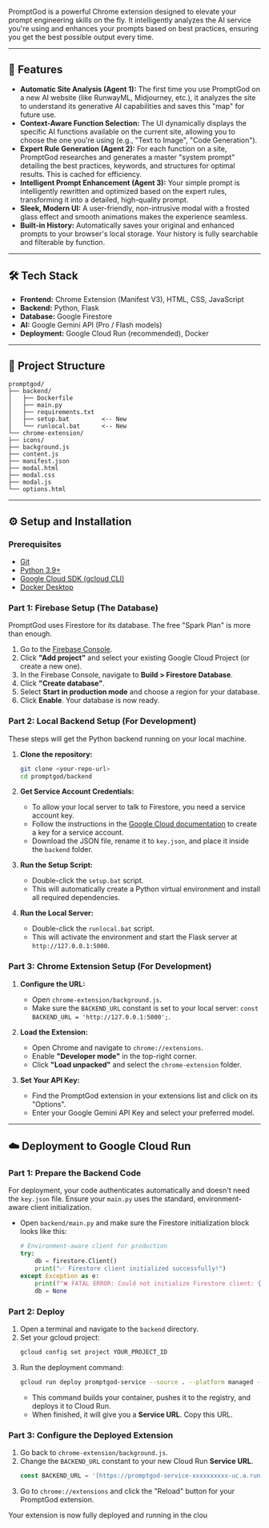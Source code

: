 PromptGod is a powerful Chrome extension designed to elevate your prompt engineering skills on the fly. It intelligently analyzes the AI service you're using and enhances your prompts based on best practices, ensuring you get the best possible output every time.

---
## 🚀 Features

* **Automatic Site Analysis (Agent 1):** The first time you use PromptGod on a new AI website (like RunwayML, Midjourney, etc.), it analyzes the site to understand its generative AI capabilities and saves this "map" for future use.
* **Context-Aware Function Selection:** The UI dynamically displays the specific AI functions available on the current site, allowing you to choose the one you're using (e.g., "Text to Image", "Code Generation").
* **Expert Rule Generation (Agent 2):** For each function on a site, PromptGod researches and generates a master "system prompt" detailing the best practices, keywords, and structures for optimal results. This is cached for efficiency.
* **Intelligent Prompt Enhancement (Agent 3):** Your simple prompt is intelligently rewritten and optimized based on the expert rules, transforming it into a detailed, high-quality prompt.
* **Sleek, Modern UI:** A user-friendly, non-intrusive modal with a frosted glass effect and smooth animations makes the experience seamless.
* **Built-in History:** Automatically saves your original and enhanced prompts to your browser's local storage. Your history is fully searchable and filterable by function.

---
## 🛠️ Tech Stack

* **Frontend:** Chrome Extension (Manifest V3), HTML, CSS, JavaScript
* **Backend:** Python, Flask
* **Database:** Google Firestore
* **AI:** Google Gemini API (Pro / Flash models)
* **Deployment:** Google Cloud Run (recommended), Docker

---
## 📂 Project Structure
```
promptgod/
├── backend/
│   ├── Dockerfile
│   ├── main.py
│   ├── requirements.txt
│   ├── setup.bat         <-- New
│   └── runlocal.bat      <-- New
└── chrome-extension/
├── icons/
├── background.js
├── content.js
├── manifest.json
├── modal.html
├── modal.css
├── modal.js
└── options.html
```

---
## ⚙️ Setup and Installation

### Prerequisites
* [Git](https://git-scm.com/)
* [Python 3.9+](https://www.python.org/)
* [Google Cloud SDK (gcloud CLI)](https://cloud.google.com/sdk/docs/install)
* [Docker Desktop](https://www.docker.com/products/docker-desktop/)

### Part 1: Firebase Setup (The Database)
PromptGod uses Firestore for its database. The free "Spark Plan" is more than enough.

1.  Go to the [Firebase Console](https://console.firebase.google.com/).
2.  Click **"Add project"** and select your existing Google Cloud Project (or create a new one).
3.  In the Firebase Console, navigate to **Build > Firestore Database**.
4.  Click **"Create database"**.
5.  Select **Start in production mode** and choose a region for your database.
6.  Click **Enable**. Your database is now ready.

### Part 2: Local Backend Setup (For Development)
These steps will get the Python backend running on your local machine.

1.  **Clone the repository:**
    ```sh
    git clone <your-repo-url>
    cd promptgod/backend
    ```

2.  **Get Service Account Credentials:**
    * To allow your local server to talk to Firestore, you need a service account key.
    * Follow the instructions in the [Google Cloud documentation](https://cloud.google.com/iam/docs/keys-create-delete#creating) to create a key for a service account.
    * Download the JSON file, rename it to `key.json`, and place it inside the `backend` folder.

3.  **Run the Setup Script:**
    * Double-click the `setup.bat` script.
    * This will automatically create a Python virtual environment and install all required dependencies.

4.  **Run the Local Server:**
    * Double-click the `runlocal.bat` script.
    * This will activate the environment and start the Flask server at `http://127.0.0.1:5000`.

### Part 3: Chrome Extension Setup (For Development)
1.  **Configure the URL:**
    * Open `chrome-extension/background.js`.
    * Make sure the `BACKEND_URL` constant is set to your local server: `const BACKEND_URL = 'http://127.0.0.1:5000';`.

2.  **Load the Extension:**
    * Open Chrome and navigate to `chrome://extensions`.
    * Enable **"Developer mode"** in the top-right corner.
    * Click **"Load unpacked"** and select the `chrome-extension` folder.

3.  **Set Your API Key:**
    * Find the PromptGod extension in your extensions list and click on its "Options".
    * Enter your Google Gemini API Key and select your preferred model.

---
## ☁️ Deployment to Google Cloud Run

### Part 1: Prepare the Backend Code
For deployment, your code authenticates automatically and doesn't need the `key.json` file. Ensure your `main.py` uses the standard, environment-aware client initialization.

* Open `backend/main.py` and make sure the Firestore initialization block looks like this:
    ```python
    # Environment-aware client for production
    try:
        db = firestore.Client()
        print("✅ Firestore client initialized successfully!")
    except Exception as e:
        print(f"❌ FATAL ERROR: Could not initialize Firestore client: {e}")
        db = None
    ```

### Part 2: Deploy
1.  Open a terminal and navigate to the `backend` directory.
2.  Set your gcloud project:
    ```sh
    gcloud config set project YOUR_PROJECT_ID
    ```
3.  Run the deployment command:
    ```sh
    gcloud run deploy promptgod-service --source . --platform managed --region us-central1 --allow-unauthenticated
    ```
    * This command builds your container, pushes it to the registry, and deploys it to Cloud Run.
    * When finished, it will give you a **Service URL**. Copy this URL.

### Part 3: Configure the Deployed Extension
1.  Go back to `chrome-extension/background.js`.
2.  Change the `BACKEND_URL` constant to your new Cloud Run **Service URL**.
    ```javascript
    const BACKEND_URL = '[https://promptgod-service-xxxxxxxxxx-uc.a.run.app](https://promptgod-service-xxxxxxxxxx-uc.a.run.app)';
    ```
3.  Go to `chrome://extensions` and click the "Reload" button for your PromptGod extension.

Your extension is now fully deployed and running in the clou
